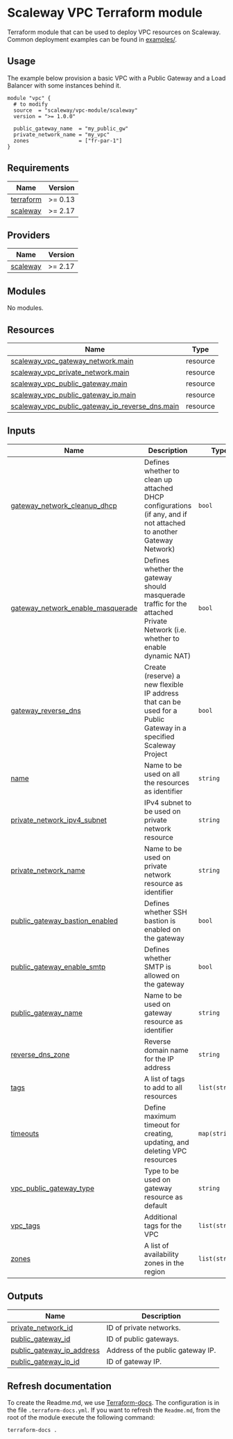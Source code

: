 <!-- BEGIN_TF_DOCS -->
# Scaleway VPC Terraform module

Terraform module that can be used to deploy VPC resources on Scaleway. Common deployment examples can be found in [examples/](./examples).

## Usage

The example below provision a basic VPC with a Public Gateway and a Load Balancer with some instances behind it.

``` hcl
module "vpc" {
  # to modify
  source  = "scaleway/vpc-module/scaleway"
  version = ">= 1.0.0"

  public_gateway_name  = "my_public_gw"
  private_network_name = "my_vpc"
  zones                = ["fr-par-1"]
}
```

## Requirements

| Name | Version |
|------|---------|
| <a name="requirement_terraform"></a> [terraform](#requirement\_terraform) | >= 0.13 |
| <a name="requirement_scaleway"></a> [scaleway](#requirement\_scaleway) | >= 2.17 |

## Providers

| Name | Version |
|------|---------|
| <a name="provider_scaleway"></a> [scaleway](#provider\_scaleway) | >= 2.17 |

## Modules

No modules.

## Resources

| Name | Type |
|------|------|
| [scaleway_vpc_gateway_network.main](https://registry.terraform.io/providers/scaleway/scaleway/latest/docs/resources/vpc_gateway_network) | resource |
| [scaleway_vpc_private_network.main](https://registry.terraform.io/providers/scaleway/scaleway/latest/docs/resources/vpc_private_network) | resource |
| [scaleway_vpc_public_gateway.main](https://registry.terraform.io/providers/scaleway/scaleway/latest/docs/resources/vpc_public_gateway) | resource |
| [scaleway_vpc_public_gateway_ip.main](https://registry.terraform.io/providers/scaleway/scaleway/latest/docs/resources/vpc_public_gateway_ip) | resource |
| [scaleway_vpc_public_gateway_ip_reverse_dns.main](https://registry.terraform.io/providers/scaleway/scaleway/latest/docs/resources/vpc_public_gateway_ip_reverse_dns) | resource |

## Inputs

| Name | Description | Type | Default | Required |
|------|-------------|------|---------|:--------:|
| <a name="input_gateway_network_cleanup_dhcp"></a> [gateway\_network\_cleanup\_dhcp](#input\_gateway\_network\_cleanup\_dhcp) | Defines whether to clean up attached DHCP configurations (if any, and if not attached to another Gateway Network) | `bool` | `true` | no |
| <a name="input_gateway_network_enable_masquerade"></a> [gateway\_network\_enable\_masquerade](#input\_gateway\_network\_enable\_masquerade) | Defines whether the gateway should masquerade traffic for the attached Private Network (i.e. whether to enable dynamic NAT) | `bool` | `true` | no |
| <a name="input_gateway_reverse_dns"></a> [gateway\_reverse\_dns](#input\_gateway\_reverse\_dns) | Create (reserve) a new flexible IP address that can be used for a Public Gateway in a specified Scaleway Project | `bool` | `false` | no |
| <a name="input_name"></a> [name](#input\_name) | Name to be used on all the resources as identifier | `string` | `""` | no |
| <a name="input_private_network_ipv4_subnet"></a> [private\_network\_ipv4\_subnet](#input\_private\_network\_ipv4\_subnet) | IPv4 subnet to be used on private network resource | `string` | `"192.168.0.0/24"` | no |
| <a name="input_private_network_name"></a> [private\_network\_name](#input\_private\_network\_name) | Name to be used on private network resource as identifier | `string` | `""` | no |
| <a name="input_public_gateway_bastion_enabled"></a> [public\_gateway\_bastion\_enabled](#input\_public\_gateway\_bastion\_enabled) | Defines whether SSH bastion is enabled on the gateway | `bool` | `true` | no |
| <a name="input_public_gateway_enable_smtp"></a> [public\_gateway\_enable\_smtp](#input\_public\_gateway\_enable\_smtp) | Defines whether SMTP is allowed on the gateway | `bool` | `false` | no |
| <a name="input_public_gateway_name"></a> [public\_gateway\_name](#input\_public\_gateway\_name) | Name to be used on gateway resource as identifier | `string` | `""` | no |
| <a name="input_reverse_dns_zone"></a> [reverse\_dns\_zone](#input\_reverse\_dns\_zone) | Reverse domain name for the IP address | `string` | `false` | no |
| <a name="input_tags"></a> [tags](#input\_tags) | A list of tags to add to all resources | `list(string)` | `[]` | no |
| <a name="input_timeouts"></a> [timeouts](#input\_timeouts) | Define maximum timeout for creating, updating, and deleting VPC resources | `map(string)` | `{}` | no |
| <a name="input_vpc_public_gateway_type"></a> [vpc\_public\_gateway\_type](#input\_vpc\_public\_gateway\_type) | Type to be used on gateway resource as default | `string` | `"VPC-GW-S"` | no |
| <a name="input_vpc_tags"></a> [vpc\_tags](#input\_vpc\_tags) | Additional tags for the VPC | `list(string)` | `[]` | no |
| <a name="input_zones"></a> [zones](#input\_zones) | A list of availability zones in the region | `list(string)` | `[]` | no |

## Outputs

| Name | Description |
|------|-------------|
| <a name="output_private_network_id"></a> [private\_network\_id](#output\_private\_network\_id) | ID of private networks. |
| <a name="output_public_gateway_id"></a> [public\_gateway\_id](#output\_public\_gateway\_id) | ID of public gateways. |
| <a name="output_public_gateway_ip_address"></a> [public\_gateway\_ip\_address](#output\_public\_gateway\_ip\_address) | Address of the public gateway IP. |
| <a name="output_public_gateway_ip_id"></a> [public\_gateway\_ip\_id](#output\_public\_gateway\_ip\_id) | ID of gateway IP. |

## Refresh documentation

To create the Readme.md, we use [Terraform-docs](https://terraform-docs.io/). The configuration is in the file `.terraform-docs.yml`.
If you want to refresh the `Readme.md`, from the root of the module execute the following command:

``` shell
terraform-docs .
```
<!-- END_TF_DOCS -->
